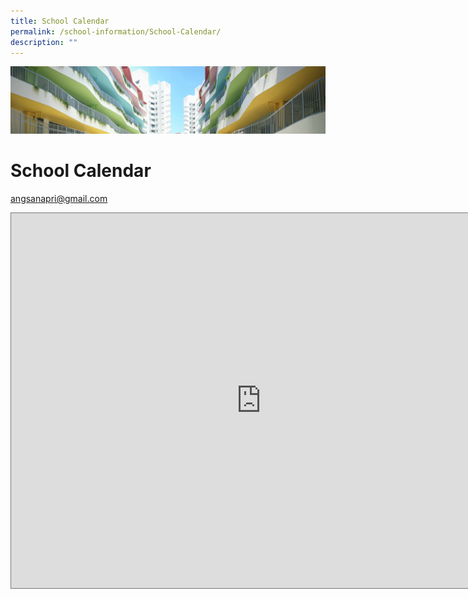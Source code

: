 ```yaml
---
title: School Calendar
permalink: /school-information/School-Calendar/
description: ""
---
```

![](/images/SchoolInformation.jpg)

School Calendar
===============


[angsanapri@gmail.com](mailto:schools@bedoktransport.com)
<iframe src="https://calendar.google.com/calendar/embed?height=600&wkst=1&bgcolor=%23ffffff&ctz=Asia%2FSingapore&src=YW5nc2FuYXByaUBnbWFpbC5jb20&src=YWRkcmVzc2Jvb2sjY29udGFjdHNAZ3JvdXAudi5jYWxlbmRhci5nb29nbGUuY29t&src=ZW4uc2luZ2Fwb3JlI2hvbGlkYXlAZ3JvdXAudi5jYWxlbmRhci5nb29nbGUuY29t&color=%23AD1457&color=%23F6BF26&color=%23E67C73" style="border:solid 1px #777" width="800" height="600" frameborder="0" scrolling="no"></iframe>